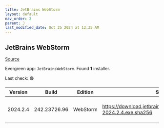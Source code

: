 ```yaml
---
title: JetBrains WebStorm
layout: default
nav_order: 2
parent: J
last_modified_date: Oct 25 2024 at 12:35 AM
---
```


## JetBrains WebStorm

[Source](https://www.jetbrains.com/webstorm)

Evergreen app: `JetBrainsWebStorm`. Found **1** installer.

Last check: 🟢

| Version  | Build        | Edition  | Sha256                                                               | Date       | Size      | Type | URI                                                                                                                            |
| -------- | ------------ | -------- | -------------------------------------------------------------------- | ---------- | --------- | ---- | ------------------------------------------------------------------------------------------------------------------------------ |
| 2024.2.4 | 242.23726.96 | WebStorm | https://download.jetbrains.com/webstorm/WebStorm-2024.2.4.exe.sha256 | 24/10/2024 | 678512128 | exe  | [https://download.jetbrains.com/webstorm/WebStorm-2024.2.4.exe](https://download.jetbrains.com/webstorm/WebStorm-2024.2.4.exe) |
